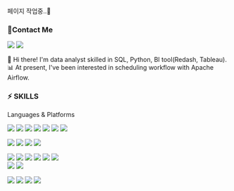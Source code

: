 페이지 작업중..🎈

### 📌Contact Me
<a href="https://velog.io/@moonstar" target="_blank"><img src="https://img.shields.io/badge/Blog-FF5722?style=flat&logo=Blogger&logoColor=FFFFFF&"/></a> <a href="mailto:0803whdgus@naver.com" target="_blank"><img src="https://img.shields.io/badge/0803whdgus@naver.com-00000?style=flat&logo=naver&logoColor=FFFFFF&"/></a>

👋 Hi there! I'm data analyst skilled in SQL, Python, BI tool(Redash, Tableau).📊
At present, I've been interested in scheduling workflow with Apache Airflow.



### ⚡ SKILLS
Languages & Platforms

<img src="https://img.shields.io/badge/Python-3776AB?style=flat&logo=Python&logoColor=FFFFFF&"/> <img src="https://img.shields.io/badge/Trino-DD00A1?style=flat&logo=Trino&logoColor=FFFFFF&"/> <img src="https://img.shields.io/badge/MySQL-4479A1?style=flat&logo=mysql&logoColor=FFFFFF&"/> <img src="https://img.shields.io/badge/PostgreSQL-4169E1?style=flat&logo=postgresql&logoColor=FFFFFF&"/> 
<img src="https://img.shields.io/badge/Markdown-000000?style=flat&logo=markdown&logoColor=FFFFFF&"/> <img src="https://img.shields.io/badge/LaTeX-008080?style=flat&logo=latex&logoColor=FFFFFF&"/> <img src="https://img.shields.io/badge/R-276DC3?style=flat&logo=R&logoColor=FFFFFF&"/>

<img src="https://img.shields.io/badge/Jupyter-F37626?style=flat&logo=jupyter&logoColor=FFFFFF&"/> <img src="https://img.shields.io/badge/VS Code-007ACC?style=flat&logo=visualstudiocode&logoColor=FFFFFF&"/> <img src="https://img.shields.io/badge/Anaconda-44A833?style=flat&logo=anaconda&logoColor=FFFFFF&"/> <img src="https://img.shields.io/badge/Airflow-017CEE?style=flat&logo=apacheairflow&logoColor=FFFFFF&"/>

<img src="https://img.shields.io/badge/Pandas-150458?style=flat&logo=pandas&logoColor=FFFFFF&"/> <img src="https://img.shields.io/badge/Numpy-013243?style=flat&logo=numpy&logoColor=FFFFFF&"/>  <img src="https://img.shields.io/badge/Scikit%20Learn-7931E?style=flat&logo=scikitlearn&logoColor=FFFFFF&"/> <img src="https://img.shields.io/badge/TensorFlow-FF6F00?style=flat&logo=tensorflow&logoColor=FFFFFF&"/> <img src="https://img.shields.io/badge/Keras-D00000?style=flat&logo=keras&logoColor=FFFFFF&"/> <img src="https://img.shields.io/badge/PyTorch-EE4C2C?style=flat&logo=pytorch&logoColor=FFFFFF&"/>  
<img src="https://img.shields.io/badge/Selenium-43B02A?style=flat&logo=selenium&logoColor=FFFFFF&"/> <img src="https://img.shields.io/badge/Streamlit-FF4B4B?style=flat&logo=streamlit&logoColor=FFFFFF&"/> 

<img src="https://img.shields.io/badge/Notion-000000?style=flat&logo=notion&logoColor=FFFFFF&"/> <img src="https://img.shields.io/badge/Slack-4A154B?style=flat&logo=slack&logoColor=FFFFFF&"/> <img src="https://img.shields.io/badge/Git-F05032?style=flat&logo=git&logoColor=FFFFFF&"/> <img src="https://img.shields.io/badge/GitHub-181717?style=flat&logo=github&logoColor=FFFFFF&"/>


